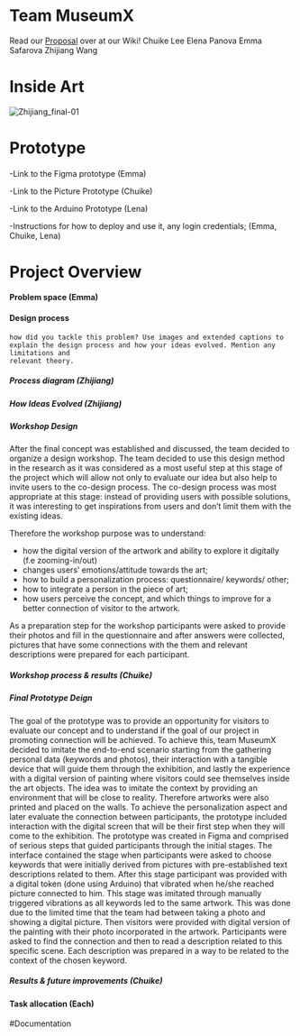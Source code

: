 # Team MuseumX
Read our [Proposal](https://github.com/zhijiang95/MuseumX/wiki/Proposal) over at our Wiki!
Chuike Lee
Elena Panova
Emma Safarova
Zhijiang Wang

# Inside Art
![Zhijiang_final-01](https://user-images.githubusercontent.com/54301507/67284828-b3245100-f519-11e9-84e2-40e98d0f1258.png)
# Prototype 
####
  -Link to the Figma prototype (Emma)
  
  -Link to the Picture Prototype (Chuike)
  
  -Link to the Arduino Prototype (Lena)
  
  -Instructions for how to deploy and use it, any login credentials; (Emma, Chuike, Lena)
  
# Project Overview
#### Problem space (Emma)
  
#### Design process
    how did you tackle this problem? Use images and extended captions to
    explain the design process and how your ideas evolved. Mention any limitations and
    relevant theory.
         
##### Process diagram (Zhijiang)
##### How Ideas Evolved (Zhijiang)
##### Workshop Design
After the final concept was established and discussed, the team decided to organize a design workshop. The team decided to use this design method in the research as it was considered as a most useful step at this stage of the project which will allow not only to evaluate our idea but also help to invite users to the co-design process. The co-design process was most appropriate at this stage: instead of providing users with possible solutions, it was interesting to get inspirations from users and don’t limit them with the existing ideas. 

Therefore the workshop purpose was to understand:
- how the digital version of the artwork and ability to explore it digitally (f.e zooming-in/out) 
- changes users’ emotions/attitude towards the art;
- how to build a personalization process: questionnaire/ keywords/ other;
- how to integrate a person in the piece of art;
- how users perceive the concept, and which things to improve for a better connection of visitor to the artwork.

As a preparation step for the workshop participants were asked to provide their photos and fill in the questionnaire and after answers were collected, pictures that have some connections with the them and relevant descriptions were prepared for each participant.



##### Workshop process & results (Chuike)
##### Final Prototype Deign 
The goal of the prototype was to provide an opportunity for visitors to evaluate our concept and to understand if the goal of our project in promoting connection will be achieved. To achieve this, team MuseumX decided to imitate the end-to-end scenario starting from the gathering personal data (keywords and photos), their interaction with a tangible device that will guide them through the exhibition, and lastly the experience with a digital version of painting where visitors could see themselves inside the art objects. The idea was to imitate the context by providing an environment that will be close to reality. Therefore artworks were also printed and placed on the walls. To achieve the personalization aspect and later evaluate the connection between participants, the prototype included interaction with the digital screen that will be their first step when they will come to the exhibition. The prototype was created in Figma and comprised of serious steps that guided participants through the initial stages. The interface contained the stage when participants were asked to choose keywords that were initially derived from pictures with pre-established text descriptions related to them. After this stage participant was provided with a digital token (done using Arduino) that vibrated when he/she reached picture connected to him. This stage was imitated through manually triggered vibrations as all keywords led to the same artwork. This was done due to the limited time that the team had between taking a photo and showing a digital picture. Then visitors were provided with digital version of the painting with their photo incorporated in the artwork. Participants were asked to find the connection and then to read a description related to this specific scene. Each description was prepared in a way to be related to the context of the chosen keyword. 

##### Results & future improvements (Chuike)
    
#### Task allocation (Each)
#Documentation
